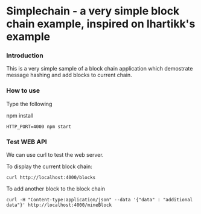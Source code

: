 # Simplechain - a very simple block chain example, inspired on lhartikk's example

### Introduction

This is a very simple sample of a block chain application which demostrate message hashing and add blocks to current chain.

### How to use

Type the following

npm install

```
HTTP_PORT=4000 npm start
```

### Test WEB API

We can use curl to test the web server.


To display the current block chain:
```
curl http://localhost:4000/blocks
```
To add another block to the block chain
```
curl -H "Content-type:application/json" --data '{"data" : "additional data"}' http://localhost:4000/mineBlock
```
